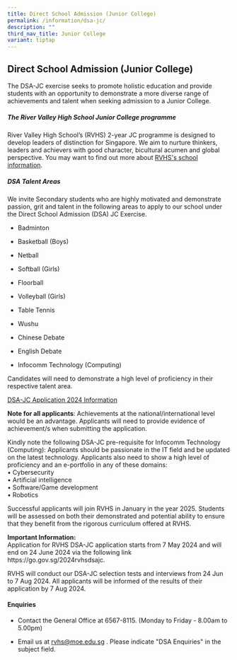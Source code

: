 ```yaml
---
title: Direct School Admission (Junior College)
permalink: /information/dsa-jc/
description: ""
third_nav_title: Junior College
variant: tiptap
---
```

<h2>Direct School Admission (Junior College)</h2>
<p>The DSA-JC exercise seeks to promote holistic education and provide students
with an opportunity to demonstrate a more diverse range of achievements
and talent when seeking admission to a Junior College.</p>
<h5>The River Valley High School Junior College programme&nbsp;</h5>
<p>River Valley High School’s (RVHS) 2-year JC programme is designed to develop
leaders of distinction for Singapore. We aim to nurture thinkers, leaders
and achievers with good character, bicultural acumen and global perspective.
You may want to find out more about&nbsp;<a href="/about-rv/awcei/" rel="noopener noreferrer nofollow" target="_blank">RVHS's school information</a>.</p>
<h5>DSA Talent Areas</h5>
<p>We invite Secondary students who are highly motivated and demonstrate
passion, grit and talent in the following areas to apply to our school
under the Direct School Admission (DSA) JC Exercise.</p>
<ul data-tight="true" class="tight">
<li>
<p>Badminton</p>
</li>
<li>
<p>Basketball (Boys)</p>
</li>
<li>
<p>Netball</p>
</li>
<li>
<p>Softball (Girls)</p>
</li>
<li>
<p>Floorball</p>
</li>
<li>
<p>Volleyball (Girls)</p>
</li>
<li>
<p>Table Tennis</p>
</li>
<li>
<p>Wushu</p>
</li>
<li>
<p>Chinese Debate</p>
</li>
<li>
<p>English Debate</p>
</li>
<li>
<p>Infocomm Technology (Computing)</p>
</li>
</ul>
<p>Candidates will need to demonstrate a high level of proficiency in their
respective talent area.</p>
<p><u>DSA-JC Application 2024 Information</u>
</p>
<p><strong>Note for all applicants</strong>: Achievements at the national/international
level would be an advantage. Applicants will need to provide evidence of
achievement/s when submitting the application.</p>
<p>Kindly note the following DSA-JC pre-requisite for Infocomm Technology
(Computing): Applicants should be passionate in the IT field and be updated
on the latest technology. Applicants also need to show a high level of
proficiency and an e-portfolio in any of these domains:
<br>• Cybersecurity
<br>• Artificial intelligence
<br>• Software/Game development
<br>• Robotics</p>
<p>Successful applicants will join RVHS in January in the year 2025. Students
will be assessed on both their demonstrated and potential ability to ensure
that they benefit from the rigorous curriculum offered at RVHS.</p>
<p><strong>Important Information:</strong> 
<br>Application for RVHS DSA-JC application starts from 7 May 2024 and will
end on 24 June 2024 via the following link https://go.gov.sg/2024rvhsdsajc.</p>
<p>RVHS will conduct our DSA-JC selection tests and interviews from 24 Jun
to 7 Aug 2024. All applicants will be informed of the results of their
application by 7 Aug 2024.</p>
<h4>Enquiries</h4>
<ul data-tight="true" class="tight">
<li>
<p>Contact the General Office at 6567-8115. (Monday to Friday - 8.00am to
5.00pm)</p>
</li>
<li>
<p>Email us at&nbsp;<a href="mailto:rvhs@moe.edu.sg" rel="noopener noreferrer nofollow" target="_blank">rvhs@moe.edu.sg</a>&nbsp;. Please indicate
"DSA Enquiries" in the subject field.</p>
</li>
</ul>
<p></p>